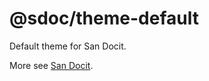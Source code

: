 # @sdoc/theme-default

Default theme for San Docit. 

More see [San Docit](https://www.npmjs.com/package/sdoc/cli).
